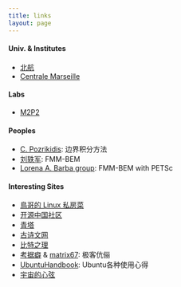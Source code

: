 ```yaml
---
title: links
layout: page
---
```


#### Univ. & Institutes
- [北航](http://www.buaa.edu.cn/)
- [Centrale Marseille](https://www.centrale-marseille.fr/)


#### Labs
- [M2P2](http://www.m2p2.fr/)


#### Peoples
- [C. Pozrikidis](http://dehesa.freeshell.org/): 边界积分方法
- [刘轶军](http://urbana.mie.uc.edu/yliu/): FMM-BEM
- [Lorena A. Barba group](http://lorenabarba.com/): FMM-BEM with PETSc


#### Interesting Sites
- [鳥哥的 Linux 私房菜](http://linux.vbird.org/home.php)
- [开源中国社区](https://www.oschina.net/)
- [青塔](http://www.cingta.com/main.html)
- [古诗文网](http://www.gushiwen.org/)
- [比特之理](http://www.kylen314.com/)
- [考据癖](http://localhost-8080.com/) & [matrix67](http://www.matrix67.com/): 极客伉俪
- [UbuntuHandbook](http://ubuntuhandbook.org/): Ubuntu各种使用心得
- [宇宙的心弦](https://www.physixfan.com/)
